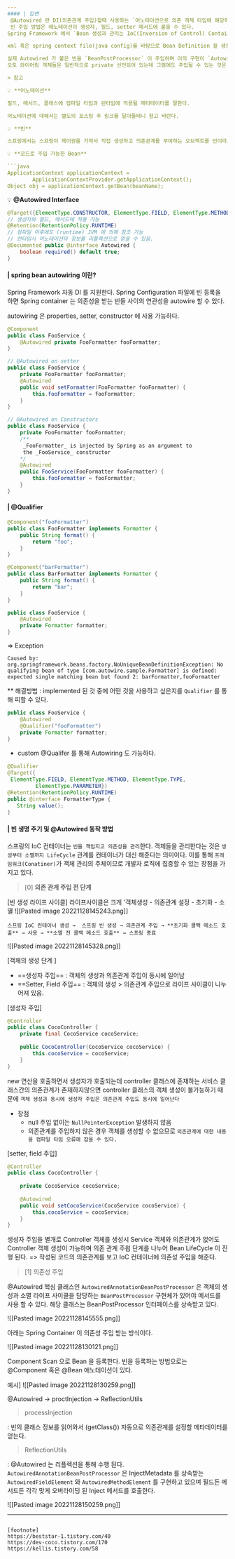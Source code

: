```yaml
--- 
#### | 답변 
 @Autowired 란 DI(의존관계 주입)할때 사용하는 `어노테이션으로 의존 객체 타입에 해당하는 빈(Bean)을 주입해 주는 역할`을 한다. 
 빈 주입 방법은 애노테이션이 생성자, 필드, setter 메서드에 붙을 수 있다. 
Spring Framework 에서 `Bean 생성과 관리는 IoC(Inversion of Control) Container 가 담당하며 ApplicationsContext라는 인터페이스로 구현`되어 있다. 

xml 혹은 spring context file(java config)를 바탕으로 Bean Definition 을 생성하면 그 정보를 바탕으로 실제 Bean 을 생성한다. Spring이 가동될때 `ApplicationContext가 @Bean, @Service, @Controller 이용하여 스프링 빈을 생성`하고 ``@Autowired 가 붙은 위치에 의존성을 주입`한다.

실제 Autowired 가 붙은 빈을 `BeanPostProcessor` 이 주입하며 이의 구현이 `AutowiredAnnotationBeanPostProcessor` 이다. 
오토 와이어링 객체들은 일반적으로 private 선언되어 있는데 그럼에도 주입될 수 있는 것은 `Reflection` 때문이며 `makeAccessible` 메서드가 이를 가능하게 해주며 `field.set` 혹은 `method.invoke` 를 통해 객체가 주입된다. 

> 참고 

💡 **어노테이션**

필드, 메서드, 클래스에 컴파일 타임과 런타임에 적용될 메타데이터를 말한다.

어노테이션에 대해서는 별도의 포스팅 후 링크를 달아둘테니 참고 바란다.

💡 **빈**

스프링에서는 스프링이 제어권을 가져서 직접 생성하고 의존관계를 부여하는 오브젝트를 빈이라고 부른다.

💡 **코드로 주입 가능한 Bean**

```java
ApplicationContext applicationContext = 
		ApplicationContextProvider.getApplicationContext(); 
Object obj = applicationContext.getBean(beanName);
```

💡 **@Autowired Interface**
```java
@Target({ElementType.CONSTRUCTOR, ElementType.FIELD, ElementType.METHOD}) 
// 생성자와 필드, 메서드에 적용 가능 
@Retention(RetentionPolicy.RUNTIME)
// 컴파일 이후에도 (runtime) JVM 에 의해 참조 가능 
// 런타임시 어노테이션의 정보를 리플렉션으로 얻을 수 있음. 
@Documented public @interface Autowired { 
	boolean required() default true; 
}
```

#### | spring bean autowiring 이란? 
Spring Framework 자동 DI 를 지원한다. 
Spring Configuration 파일에 빈 등록을 하면 Spring container 는 의존성을 받는 빈들 사이의 연관성을 autowire 할 수 있다. 

autowiring 은 properties, setter, constructor 에 사용 가능하다. 

```java
@Component 
public class FooService { 
	@Autowired private FooFormatter fooFormatter; 
}

// @Autowired on setter
public class FooService { 
	private FooFormatter fooFormatter; 
	@Autowired 
	public void setFormatter(FooFormatter fooFormatter) { 
		this.fooFormatter = fooFormatter; 
	} 
}

// @Autowired on Constructors
public class FooService { 
	private FooFormatter fooFormatter; 
	/** 
	 _FooFormatter_ is injected by Spring as an argument to 
	 the _FooService_ constructor
	*/
	@Autowired 
	public FooService(FooFormatter fooFormatter) { 
		this.fooFormatter = fooFormatter; 
	} 
}
```

#### | @Qualifier 

```java
@Component("fooFormatter")
public class FooFormatter implements Formatter {
    public String format() {
        return "foo";
    }
}

@Component("barFormatter")
public class BarFormatter implements Formatter {
    public String format() {
        return "bar";
    }
}

public class FooService {
    @Autowired
    private Formatter formatter;
}
```

=> Exception 
```
Caused by: org.springframework.beans.factory.NoUniqueBeanDefinitionException: No qualifying bean of type [com.autowire.sample.Formatter] is defined: expected single matching bean but found 2: barFormatter,fooFormatter
```

** 해결방법
: implemented 된 것 중에 어떤 것을 사용하고 싶은지를 
`Qualifier` 를 통해 피할 수 있다. 
```java
public class FooService {
    @Autowired
    @Qualifier("fooFormatter")
    private Formatter formatter;
}
```

 - custom @Qualifer 를 통해 Autowiring 도 가능하다. 
 ```java
@Qualifier
@Target({
  ElementType.FIELD, ElementType.METHOD, ElementType.TYPE, 
		  ElementType.PARAMETER})
@Retention(RetentionPolicy.RUNTIME)
public @interface FormatterType {  
    String value();
}
```

#### | 빈 생명 주기 및 @Autowired 동작 방법 
스프링의 IoC 컨테이너는 `빈을 책임지고 의존성을 관리`한다. 
객체들을 관리한다는 것은 `생성부터 소멸까지 LifeCycle` 관계를 컨테이너가 대신 해준다는 의미이다.
이를 통해 `프레임워크(Conatiner)`가 객체 관리의 주체이므로 개발자 로직에 집중할 수 있는 장점을 가지고 있다. 

> [0] **의존 관계 주입 전 단계** 

[빈 생성 라이프 사이클]
라이프사이클은 크게 '객체생성 - 의존관계 설정 - 초기화 - 소멸
![[Pasted image 20221128145243.png]]

```
스프링 IoC 컨테이너 생성 →  스프링 빈 생성 → 의존관계 주입 → **초기화 콜백 메소드 호출** → 사용 → **소멸 전 콜백 메소드 호출** → 스프링 종료
```

![[Pasted image 20221128145328.png]]

[객체의 생성 단계 ]
* ==생성자 주입== : 객체의 생성과 의존관계 주입이 동시에 일어남
* ==Setter, Field 주입== : 객체의 생성 > 의존관계 주입으로 라이프 사이클이 나누어져 있음.

[생성자 주입]
```java
@Controller
public class CocoController {
    private final CocoService cocoService;
 
    public CocoController(CocoService cocoService) {
        this.cocoService = cocoService;
    }
}
```

new 연산을 호출하면서 생성자가 호출되는데 controller 클래스에 존재하는 서비스 클래스간의 의존관계가 존재하지않으면 controller 클래스의 객체 생성이 불가능하기 때문에 `객체 생성과 동시에 생성자 주입은 의존관계 주입도 동시에 일어난다`

* 장점 
	* null 주입 없이는 `NullPointerException` 발생하지 않음
	* 의존관계를 주입하지 않은 경우 객체를 생성할 수 없으므로 `의존관계에 대한 내용을 컴파일 타임 오류에 잡을 수 있다.`

[setter, field 주입]
```java
@Controller
public class CocoController {
	
    private CocoService cocoService;
    
    @Autowired
    public void setCocoService(CocoService cocoService) {
    	this.cocoService = cocoService;
    }
}
```

생성자 주입을 별개로 Controller 객체를 생성시 Service 객체와 의존관계가 없어도 Controller 객체 생성이 가능하며 의존 관계 주읩 단계를 나누어 Bean LifeCycle 이 진행 된다. 
=> 작성된 코드의 의존관계를 보고 IoC 컨테이너에 의존성 주입을 해준다. 


> [1] 의존성 주입 

@Autowired 핵심 클래스인 `AutowiredAnnotationBeanPostProcessor` 은 객체의 생성과 소멸 라이프 사이클을 담당하는 `BeanPostProcessor` 구현체가 있어야 메서드를 사용 할 수 있다.  해당 클래스는 BeanPostProcessor 인터페이스를 상속받고 있다. 

![[Pasted image 20221128145555.png]]

아래는 Spring Container 이 의존성 주입 받는 방식이다. 

![[Pasted image 20221128130121.png]]

Component Scan 으로 Bean 을 등록한다. 
빈을 등록하는 방법으로는 @Component 혹은 @Bean 애노테이션이 있다. 

예시] 
![[Pasted image 20221128130259.png]]


@Autowired -> proctInjection -> ReflectionUtils 

> processInjection 

: 빈의 클래스 정보를 읽어와서 (getClass()) 자동으로 의존관계를 설정할 메타데이터를 얻는다. 

> ReflectionUtils 

: @Autowired 는 리플렉션을 통해 수행 된다. 
`AutowiredAnnotationBeanPostProcessor` 은 InjectMetadata 를 상속받는 `AutowiredFieldElement` 와 `AutowiredMethodElement` 를 구현하고 있으며 필드든 메서드든 각각 맞게 오버라이딩 된 Inject 메서드를 호출한다. 

![[Pasted image 20221128150259.png]]


---
```

[footnote]
https://beststar-1.tistory.com/40
https://dev-coco.tistory.com/170
https://kellis.tistory.com/58
